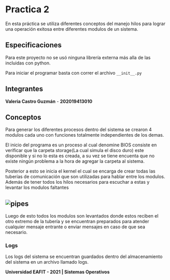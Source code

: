 # Practica 2
En esta práctica se utiliza diferentes conceptos del manejo
hilos para lograr una operación exitosa entre diferentes modulos de un sistema.

## Especificaciones
Para este proyecto no se usó ninguna librería externa más alla
de las incluidas con python.

Para iniciar el programar basta con correr el archivo `__init__.py`

## Integrantes
**Valeria Castro Guzmán** - **202019413010**

## Conceptos
Para generar los diferentes procesos dentro del sistema
se crearon 4 modulos cada uno con funciones totalmente
independientes de los demas.

El inicio del programa es un proceso al cual denomine BIOS
consiste en verificar que la carpeta storage(La cual simula
el disco duro) este disponible y si no lo esta es creada, a
su vez se tiene encuenta que no existe ningún problema a
la hora de agregar la carpeta al sistema.

Posterior a esto se inicia el kernel el cual se encarga
de crear todas las tuberías de comunicación que son utilizadas
para hablar entre los modulos. Además de tener todos los
hilos necesarios para escuchar a estas y levantar los
modulos faltantes

![pipes](https://www.python-course.eu/images/named_pipes.png)
---
Luego de esto todos los modulos son levantados donde estos
reciben el otro extremo de la tubería y se encuentran preparados
para atender cualquier mensaje entrante o enviar mensajes en caso
de que sea necesario.

### Logs
Los logs del sistema se encuentran guardados dentro del
almacenamiento del sistema en un archivo llamado logs.


**Universidad EAFIT - 2021 | Sistemas Operativos**